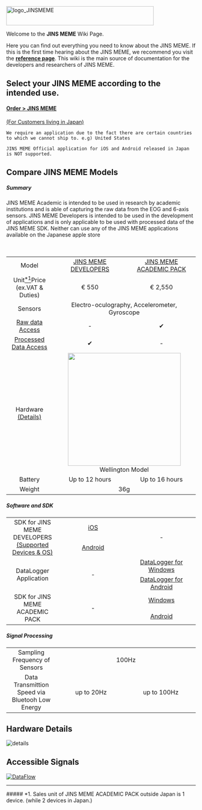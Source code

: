 <img src="https://raw.github.com/wiki/jins-meme/documentation/images/logo_JINSMEME.png" alt="logo_JINSMEME" width="392" height="51">
<!--
default size width="3840" height="513"
-->

Welcome to the **JINS MEME** Wiki Page. 

Here you can find out everything you need to know about the JINS MEME. If this is the first time hearing about the JINS MEME, we recommend you visit the [**reference page**](https://github.com/jins-meme/documentation/tree/master/reference). This wiki is the main source of documentation for the developers and researchers of JINS MEME.

## Select your JINS MEME according to the intended use.
#### **[Order > JINS MEME](https://jins-meme.com/en/purchase/application)**

[(For Customers living in Japan)](https://jins-meme.com/en/products/confirm-es/)

`We require an application due to the fact there are certain countries to which we cannot ship to. e.g) United States`

`JINS MEME Official application for iOS and Android released in Japan is NOT supported.`

## Compare JINS MEME Models
##### Summary

JINS MEME Academic is intended to be used in research by academic institutions and is able of capturing the raw data from the EOG and 6-axis sensors. JINS MEME Developers is intended to be used in the development of applications and is only applicable to be used with processed data of the JINS MEME SDK. Neither can use any of the JINS MEME applications available on the Japanese apple store

<table syle="width:100%">
<tr>
  <td align="center" width="20%">Model</td>
  <td align="center" width="30%"><a href="https://github.com/jins-meme/home/wiki/JINS-MEME-DEVELOPERS">JINS MEME DEVELOPERS</a></td>
  <td align="center" width="30%"><a href="https://github.com/jins-meme/home/wiki/JINS-MEME-ACADEMIC-PACK">JINS MEME ACADEMIC PACK</a></td>
</tr>

<tr>
  <td align="center">Unit<a href="https://github.com/jins-meme/home/wiki#1-sales-unit-of-jins-meme-academic-pack-outside-japan-is-1-device-while-2-devices-in-japan"><sup>*1</sup></a>Price
 <br> (ex.VAT & Duties)</td>
  <td align="center">€ 550</td>
　<td align="center">€ 2,550</td>
</tr>

<tr>
  <td align="center">Sensors</td>
  <td colspan="2" align="center">Electro-oculography, Accelerometer, Gyroscope</td>
</tr>

<tr>
  <td align="center"><a href="https://github.com/jins-meme/documentation#accessible-signals">Raw data Access</a></td>
  <td align="center"> - </td>
  <td align="center"> ✔ </td>
</tr>

<tr>
  <td align="center"><a href="https://github.com/jins-meme/documentation#accessible-signals">Processed Data Access</a></td>
  <td align="center"> ✔ </td>
  <td align="center"> - </td>
</tr>

<tr>
  <td align="center">Hardware<br><a href="https://github.com/jins-meme/documentation#hardware-details">(Details)</a></td>
  <td colspan="2" align="center"><img width="300" src="https://raw.github.com/wiki/jins-meme/documentation/images/Wellington.JPG" /> <br> Wellington Model </td>
</tr>

<tr>
  <td align="center">Battery</td>
  <td align="center"> Up to 12 hours </td>
  <td align="center"> Up to 16 hours </td>
</tr>

<tr>
  <td align="center">Weight</td>
  <td colspan="2" align="center"> 36g</td>
</tr>

</table>

##### Software and SDK
<table syle="width:100%">
<tr>
  <td rowspan="2" align="center" width="20%">SDK for JINS MEME DEVELOPERS <br><a href="https://github.com/jins-meme/home/wiki/JINS-MEME-DEVELOPERS#supporting-mobile-devices-and-os">(Supported Devices & OS)</a> </td>
  <td align="center" width="30%"><a href="https://developers.jins.com/en/login/?goto=/sdks/ios/">iOS</a>
  <td rowspan="2" align="center" width="30%">-</td>  
</tr>

<tr>
  <td align="center" width="30%"><a href="https://developers.jins.com/en/login/?goto=/sdks/android/">Android</a> 
</tr>

<tr>
  <td rowspan="2" align="center" width="20%">DataLogger Application</td>
  <td rowspan="2" align="center" width="30%"> - </td>
  <td align="center" width="30%"><a href="https://github.com/jins-meme/academic-windows-datalogger/releases">DataLogger for Windows</a></td>
</tr>

<tr>
  <td align="center" width="30%"><a href="https://github.com/jins-meme/academic-android-datalogger/releases">DataLogger for Android</a></td>
</tr>

<tr>
  <td rowspan="2" align="center" width="20%">SDK for JINS MEME ACADEMIC PACK</td>
  <td rowspan="2" align="center" width="30%">-</td>  
  <td align="center" width="30%"><a href="https://github.com/jins-meme/academic-windows-library">Windows</a>
</tr>

<tr>
  <td align="center" width="30%"><a href="https://github.com/jins-meme/academic-android-library">Android</a> 
</tr>
</table>

##### Signal Processing
<table syle="width:100%">
<tr>
  <td align="center" width="20%">Sampling Frequency of Sensors</td>
  <td colspan="2" align="center" width="30%">100Hz</td>  
</tr>

<tr>
  <td align="center" width="20%">Data Transmittion Speed via Bluetooh Low Energy</td>
  <td align="center" width="30%">up to 20Hz</td>
  <td align="center" width="30%">up to 100Hz</td>  
</tr>
</table>

## Hardware Details
![details](https://raw.github.com/wiki/jins-meme/documentation/images/hw_details.png)

## Accessible Signals
<a href="https://raw.github.com/wiki/jins-meme/documentation/images/dataflowchart01.png">![DataFlow](https://raw.github.com/wiki/jins-meme/documentation/images/dataflowchart01.png)</a>

<hr>
##### *1. Sales unit of JINS MEME ACADEMIC PACK outside Japan is 1 device. (while 2 devices in Japan.)  
